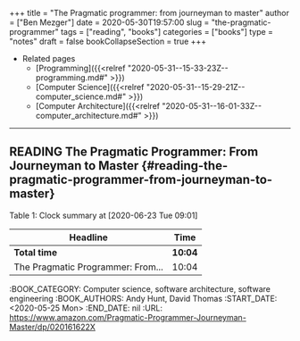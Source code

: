 +++
title = "The Pragmatic programmer: from journeyman to master"
author = ["Ben Mezger"]
date = 2020-05-30T19:57:00
slug = "the-pragmatic-programmer"
tags = ["reading", "books"]
categories = ["books"]
type = "notes"
draft = false
bookCollapseSection = true
+++

-   Related pages
    -   [Programming]({{<relref "2020-05-31--15-33-23Z--programming.md#" >}})
    -   [Computer Science]({{<relref "2020-05-31--15-29-21Z--computer_science.md#" >}})
    -   [Computer Architecture]({{<relref "2020-05-31--16-01-33Z--computer_architecture.md#" >}})

---


## READING The Pragmatic Programmer: From Journeyman to Master {#reading-the-pragmatic-programmer-from-journeyman-to-master}

<div class="table-caption">
  <span class="table-number">Table 1</span>:
  Clock summary at <span class="timestamp-wrapper"><span class="timestamp">[2020-06-23 Tue 09:01]</span></span>
</div>

| Headline                          | Time      |
|-----------------------------------|-----------|
| **Total time**                    | **10:04** |
| The Pragmatic Programmer: From... | 10:04     |

:BOOK\_CATEGORY: Computer science, software architecture, software engineering
:BOOK\_AUTHORS: Andy Hunt, David Thomas
:START\_DATE: <span class="timestamp-wrapper"><span class="timestamp">&lt;2020-05-25 Mon&gt;</span></span>
:END\_DATE: nil
:URL: <https://www.amazon.com/Pragmatic-Programmer-Journeyman-Master/dp/020161622X>
